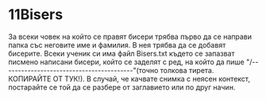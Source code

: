 # 11Bisers
За всеки човек на който се правят бисери трябва първо да се направи папка със неговите име и фамилия.
В нея трябва да се добавят бисерите. Всеки ученик си има файл Bisers.txt където се запазват писмено написани бисери, който се заделят с ред, на който да пише "/-----------------------------------------"(точно толкова тирета. КОПИРАЙТЕ ОТ ТУК!). В случай, че качвате снимка с неясен контекст, постарайте се той да се разбере от заглавието или по друг начин.
